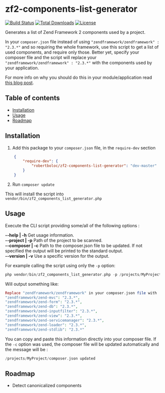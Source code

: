 # zf2-components-list-generator
[![Build Status](https://travis-ci.org/robertboloc/zf2-components-list-generator.png?branch=master)](https://travis-ci.org/robertboloc/zf2-components-list-generator)
[![Total Downloads](https://poser.pugx.org/robertboloc/zf2-components-list-generator/downloads.png)](https://packagist.org/packages/robertboloc/zf2-components-list-generator)
[![License](https://poser.pugx.org/robertboloc/zf2-components-list-generator/license.png)](https://packagist.org/packages/robertboloc/zf2-components-list-generator)

Generates a list of Zend Framework 2 components used by a project.

In your `composer.json` file instead of using `"zendframework/zendframework" : "2.3.*"` and so requiring the whole framework,
use this script to get a list of used components, and require only those. Better yet, specify your composer file and the
script will replace your `"zendframework/zendframework" : "2.3.*"` with the components used by your application.

For more info on why you should do this in your module/application read
[this blog post](http://www.michaelgallego.fr/blog/2013/01/21/some-tips-to-write-better-zend-framework-2-modules/#only-set-dependencies-on-what-you-require).

## Table of contents
- [Installation](#installation)
- [Usage](#usage)
- [Roadmap](#roadmap)

## Installation

1. Add this package to your `composer.json` file, in the `require-dev` section
```json
    {
        "require-dev": {
            "robertboloc/zf2-components-list-generator": "dev-master"
        }
    }
```

2. Run `composer update`

This will install the script into `vendor/bin/zf2_components_list_generator.php`

## Usage

Execute the CLI script providing some/all of the following options :

**--help | -h** Get usage information.  
**--project | -p** Path of the project to be scanned.  
**--composer | -c** Path to the composer.json file to be updated. If not specified the output will be printed to the standard output.  
**--version | -v** Use a specific version for the output.  

For example calling the script using only the `-p` option:
```php
php vendor/bin/zf2_components_list_generator.php -p /projects/MyProject/
```

Will output something like:
```php
Replace "zendframework/zendframework" in your composer.json file with :
"zendframework/zend-mvc": "2.3.*",
"zendframework/zend-form": "2.3.*",
"zendframework/zend-db": "2.3.*",
"zendframework/zend-inputfilter": "2.3.*",
"zendframework/zend-view": "2.3.*",
"zendframework/zend-servicemanager": "2.3.*",
"zendframework/zend-loader": "2.3.*",
"zendframework/zend-stdlib": "2.3.*"
```
You can copy and paste this information directly into your composer file.
If the `-c` option was used, the composer file will be updated automatically and the message will be :
```php
/projects/MyProject/composer.json updated
```

## Roadmap

* Detect canonicalized components
